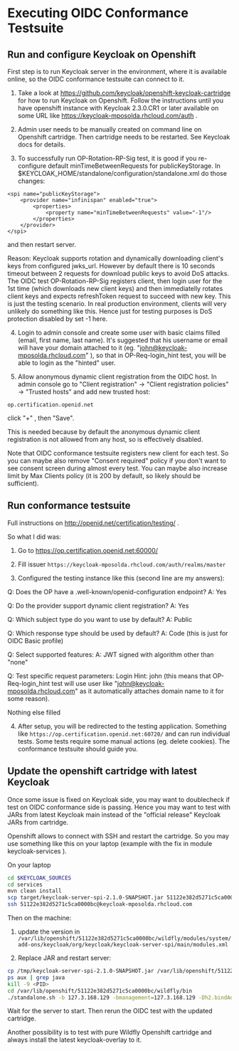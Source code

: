 Executing OIDC Conformance Testsuite
====================================

Run and configure Keycloak on Openshift
---------------------------------------
First step is to run Keycloak server in the environment, where it is available online, so the OIDC conformance testsuite can connect to it.

1) Take a look at https://github.com/keycloak/openshift-keycloak-cartridge for how to run Keycloak on Openshift. Follow the instructions until you have 
openshift instance with Keycloak 2.3.0.CR1 or later available on some URL like https://keycloak-mposolda.rhcloud.com/auth .
 
 
2) Admin user needs to be manually created on command line on Openshift cartridge. Then cartridge needs to be restarted. See Keycloak docs for details.


3) To successfully run OP-Rotation-RP-Sig test, it is good if you re-configure default minTimeBetweenRequests for publicKeyStorage. In $KEYCLOAK_HOME/standalone/configuration/standalone.xml do those changes:
```
<spi name="publicKeyStorage">
    <provider name="infinispan" enabled="true">
        <properties>
            <property name="minTimeBetweenRequests" value="-1"/>
        </properties>
    </provider>
</spi>
```            
and then restart server.
            
Reason: Keycloak supports rotation and dynamically downloading client's keys from configured jwks_url. However by default there is 10 seconds timeout 
between 2 requests for download public keys to avoid DoS attacks. 
The OIDC test OP-Rotation-RP-Sig registers client, then login user for the 1st time (which downloads new client keys) and 
then immediatelly rotates client keys and expects refreshToken request to succeed with new key. This is just the testing scenario. 
In real production environment, clients will very unlikely do something like this. Hence just for testing purposes is DoS protection disabled by set -1 here.
 
                                                                                                               
4) Login to admin console and create some user with basic claims filled (email, first name, last name). 
It's suggested that his username or email will have your domain attached to it (eg. "john@keycloak-mposolda.rhcloud.com" ), so that in OP-Req-login_hint test, you will be able to login as the "hinted" user.


5) Allow anonymous dynamic client registration from the OIDC host. In admin console go to "Client registration" -> "Client registration policies" -> "Trusted hosts" and add new trusted host:
 ```
 op.certification.openid.net
 ```

click "+" , then "Save".

This is needed because by default the anonymous dynamic client registration is not allowed from any host, so is effectively disabled. 

Note that OIDC conformance testsuite registers new client for each test. So you can maybe also remove "Consent required" policy if you don't want to see consent screen during almost every test.
You can maybe also increase limit by Max Clients policy (it is 200 by default, so likely should be sufficient).


Run conformance testsuite
-------------------------

Full instructions on http://openid.net/certification/testing/ . 

So what I did was:

1) Go to https://op.certification.openid.net:60000/


2) Fill issuer `https://keycloak-mposolda.rhcloud.com/auth/realms/master`


3) Configured the testing instance like this (second line are my answers):

Q: Does the OP have a .well-known/openid-configuration endpoint?
A: Yes

Q: Do the provider support dynamic client registration?
A: Yes

Q: Which subject type do you want to use by default?
A: Public

Q: Which response type should be used by default?
A: Code (this is just for OIDC Basic profile)

Q: Select supported features:
A: JWT signed with algorithm other than "none"

Q: Test specific request parameters:
Login Hint: john (this means that OP-Req-login_hint test will use user like "john@keycloak-mposolda.rhcloud.com" as it automatically attaches domain name to it for some reason).

Nothing else filled
 

4) After setup, you will be redirected to the testing application. Something like `https://op.certification.openid.net:60720/` and can run individual tests.
Some tests require some manual actions (eg. delete cookies). The conformance testsuite should guide you.



Update the openshift cartridge with latest Keycloak
---------------------------------------------------

Once some issue is fixed on Keycloak side, you may want to doublecheck if test on OIDC conformance side is passing. Hence you may want to test with JARs from latest
Keycloak main instead of the "official release" Keycloak JARs from cartridge.
 
Openshift allows to connect with SSH and restart the cartridge. So you may use something like this on your laptop (example with the fix in module keycloak-services ). 

On your laptop
````bash
cd $KEYCLOAK_SOURCES
cd services
mvn clean install
scp target/keycloak-server-spi-2.1.0-SNAPSHOT.jar 51122e382d5271c5ca0000bc@keycloak-mposolda.rhcloud.com:/tmp/
ssh 51122e382d5271c5ca0000bc@keycloak-mposolda.rhcloud.com
````

Then on the machine:

1) update the version in `/var/lib/openshift/51122e382d5271c5ca0000bc/wildfly/modules/system/add-ons/keycloak/org/keycloak/keycloak-server-spi/main/modules.xml`
 
2) Replace JAR and restart server:

````bash
cp /tmp/keycloak-server-spi-2.1.0-SNAPSHOT.jar /var/lib/openshift/51122e382d5271c5ca0000bc/wildfly/modules/system/add-ons/keycloak/org/keycloak/keycloak-server-spi/main/
ps aux | grep java
kill -9 <PID>
cd /var/lib/openshift/51122e382d5271c5ca0000bc/wildfly/bin
./standalone.sh -b 127.3.168.129 -bmanagement=127.3.168.129 -Dh2.bindAddress=127.3.168.129
````

Wait for the server to start. Then rerun the OIDC test with the updated cartridge.

Another possibility is to test with pure Wildfly Openshift cartridge and always install the latest keycloak-overlay to it.

